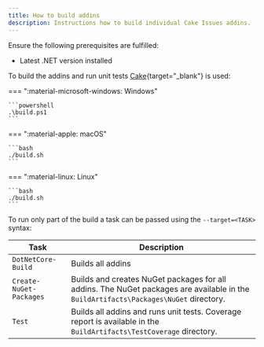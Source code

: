 ```yaml
---
title: How to build addins
description: Instructions how to build individual Cake Issues addins.
---
```


Ensure the following prerequisites are fulfilled:

* Latest .NET version installed

To build the addins and run unit tests [Cake]{target="_blank"} is used:

=== ":material-microsoft-windows: Windows"

    ```powershell
    .\build.ps1
    ```

=== ":material-apple: macOS"

    ```bash
    ./build.sh
    ```

=== ":material-linux: Linux"

    ```bash
    ./build.sh
    ```

To run only part of the build a task can be passed using the `--target=<TASK>` syntax:

| Task                    | Description                                                                                                                         |
|-------------------------|-------------------------------------------------------------------------------------------------------------------------------------|
| `DotNetCore-Build`      | Builds all addins                                                                                                                   |
| `Create-NuGet-Packages` | Builds and creates NuGet packages for all addins. The NuGet packages are available in the `BuildArtifacts\Packages\NuGet` directory. |
| `Test`                  | Builds all addins and runs unit tests. Coverage report is available in the `BuildArtifacts\TestCoverage` directory.                 |

[Cake]: https://cakebuild.net/
